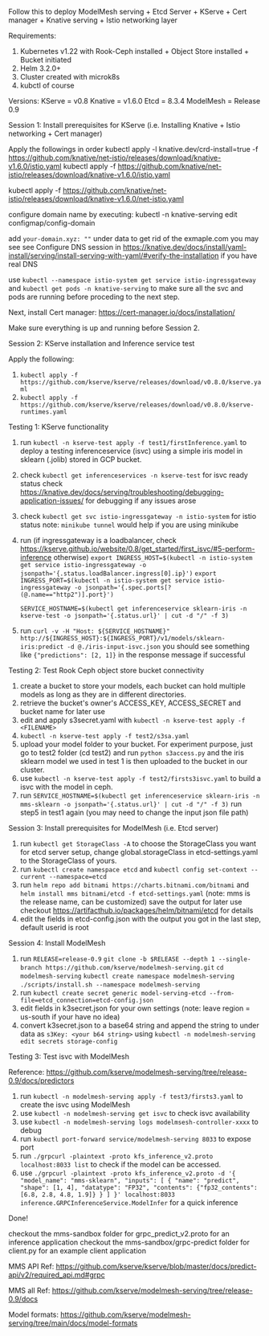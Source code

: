 Follow this to deploy ModelMesh serving + Etcd Server + KServe + Cert manager + Knative serving + Istio networking layer

Requirements:

1. Kubernetes v1.22 with Rook-Ceph installed + Object Store installed + Bucket initiated
2. Helm 3.2.0+
3. Cluster created with microk8s
4. kubctl of course

Versions:
KServe = v0.8
Knative = v1.6.0
Etcd = 8.3.4
ModelMesh = Release 0.9

Session 1: Install prerequisites for KServe (i.e. Installing Knative + Istio networking + Cert manager)

Apply the followings in order
kubectl apply -l knative.dev/crd-install=true -f https://github.com/knative/net-istio/releases/download/knative-v1.6.0/istio.yaml
kubectl apply -f https://github.com/knative/net-istio/releases/download/knative-v1.6.0/istio.yaml

kubectl apply -f https://github.com/knative/net-istio/releases/download/knative-v1.6.0/net-istio.yaml

configure domain name by executing:
kubectl -n knative-serving edit configmap/config-domain

add `your-domain.xyz: ""` under data to get rid of the exmaple.com you may see
see Configure DNS session in https://knative.dev/docs/install/yaml-install/serving/install-serving-with-yaml/#verify-the-installation if you have real DNS

use `kubectl --namespace istio-system get service istio-ingressgateway` and `kubectl get pods -n knative-serving` to make sure all the svc and pods are running before proceding to the next step.

Next, install Cert manager: https://cert-manager.io/docs/installation/

Make sure everything is up and running before Session 2.

Session 2: KServe installation and Inference service test

Apply the following:

1. `kubectl apply -f https://github.com/kserve/kserve/releases/download/v0.8.0/kserve.yaml`
2. `kubectl apply -f https://github.com/kserve/kserve/releases/download/v0.8.0/kserve-runtimes.yaml`

Testing 1: KServe functionality

1. run `kubectl -n kserve-test apply -f test1/firstInference.yaml` to deploy a testing inferenceservice (isvc) using a simple iris model in sklearn (.jolib) stored in GCP bucket.
2. check `kubectl get inferenceservices -n kserve-test` for isvc ready status
   check https://knative.dev/docs/serving/troubleshooting/debugging-application-issues/ for debugging if any issues arose
3. check `kubectl get svc istio-ingressgateway -n istio-system` for istio status
   note: `minikube tunnel` would help if you are using minikube
4. run (if ingressgateway is a loadbalancer, check https://kserve.github.io/website/0.8/get_started/first_isvc/#5-perform-inference otherwise)
   `export INGRESS_HOST=$(kubectl -n istio-system get service istio-ingressgateway -o jsonpath='{.status.loadBalancer.ingress[0].ip}')`
   `export INGRESS_PORT=$(kubectl -n istio-system get service istio-ingressgateway -o jsonpath='{.spec.ports[?(@.name=="http2")].port}')`

   `SERVICE_HOSTNAME=$(kubectl get inferenceservice sklearn-iris -n kserve-test -o jsonpath='{.status.url}' | cut -d "/" -f 3)`

5. run `curl -v -H "Host: ${SERVICE_HOSTNAME}" http://${INGRESS_HOST}:${INGRESS_PORT}/v1/models/sklearn-iris:predict -d @./iris-input-isvc.json`
   you should see something like `{"predictions": [2, 1]}` in the response message if successful

Testing 2: Test Rook Ceph object store bucket connectivity

1. create a bucket to store your models, each bucket can hold multiple models as long as they are in different directories.
2. retrieve the bucket's owner's ACCESS_KEY, ACCESS_SECRET and bucket name for later use
3. edit and apply s3secret.yaml with `kubectl -n kserve-test apply -f <FILENAME>`
4. `kubectl -n kserve-test apply -f test2/s3sa.yaml`
5. upload your model folder to your bucket. For experiment purpose, just go to test2 folder (cd test2) and run `python s3access.py` and the iris sklearn model we used in test 1 is then uploaded to the bucket in our cluster.
6. use `kubectl -n kserve-test apply -f test2/firsts3isvc.yaml` to build a isvc with the model in ceph.
7. run `SERVICE_HOSTNAME=$(kubectl get inferenceservice sklearn-iris -n mms-sklearn -o jsonpath='{.status.url}' | cut -d "/" -f 3)`
   run step5 in test1 again (you may need to change the input json file path)

Session 3: Install prerequisites for ModelMesh (i.e. Etcd server)

1. run `kubectl get StorageClass -A` to choose the StorageClass you want for etcd server setup, change global.storageClass in etcd-settings.yaml to the StorageClass of yours.
2. run `kubectl create namespace etcd` and `kubectl config set-context --current --namespace=etcd`
3. run `helm repo add bitnami https://charts.bitnami.com/bitnami` and `helm install mms bitnami/etcd -f etcd-settings.yaml` (note: mms is the release name, can be customized)
   save the output for later use
   checkout https://artifacthub.io/packages/helm/bitnami/etcd for details
4. edit the fields in etcd-config.json with the output you got in the last step, default userid is root

Session 4: Install ModelMesh

1. run
   `RELEASE=release-0.9`
   `git clone -b $RELEASE --depth 1 --single-branch https://github.com/kserve/modelmesh-serving.git`
   `cd modelmesh-serving`
   `kubectl create namespace modelmesh-serving`
   `./scripts/install.sh --namespace modelmesh-serving`
2. run `kubectl create secret generic model-serving-etcd --from-file=etcd_connection=etcd-config.json`
3. edit fields in k3secret.json for your own settings (note: leave region = us-south if your have no idea)
4. convert k3secret.json to a base64 string and append the string to under data as `s3Key: <your b64 string>` using `kubectl -n modelmesh-serving edit secrets storage-config`

Testing 3: Test isvc with ModelMesh

Reference: https://github.com/kserve/modelmesh-serving/tree/release-0.9/docs/predictors

1. run `kubectl -n modelmesh-serving apply -f test3/firsts3.yaml` to create the isvc using ModelMesh
2. use `kubectl -n modelmesh-serving get isvc` to check isvc availability
3. use `kubectl -n modelmesh-serving logs modelmsesh-controller-xxxx` to debug
4. run `kubectl port-forward service/modelmesh-serving 8033` to expose port
5. run `./grpcurl -plaintext -proto kfs_inference_v2.proto localhost:8033 list` to check if the model can be accessed.
6. use `./grpcurl -plaintext -proto kfs_inference_v2.proto -d '{ "model_name": "mms-sklearn", "inputs": [ { "name": "predict", "shape": [1, 4], "datatype": "FP32", "contents": {"fp32_contents": [6.8, 2.8, 4.8, 1.9]} } ] }' localhost:8033 inference.GRPCInferenceService.ModelInfer` for a quick inference

Done!

checkout the mms-sandbox folder for grpc_predict_v2.proto for an inference application
checkout the mms-sandbox/grpc-predict folder for client.py for an example client application

MMS API Ref: https://github.com/kserve/kserve/blob/master/docs/predict-api/v2/required_api.md#grpc

MMS all Ref: https://github.com/kserve/modelmesh-serving/tree/release-0.9/docs

Model formats: https://github.com/kserve/modelmesh-serving/tree/main/docs/model-formats
